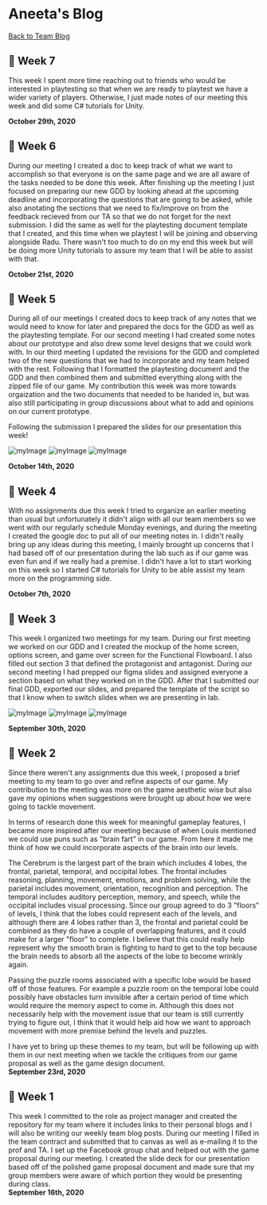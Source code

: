 # Aneeta's Blog
[Back to Team Blog](https://github.com/oasisfalls/IAT410_SmoothBrain)

## :crystal_ball: Week 7
This week I spent more time reaching out to friends who would be interested in playtesting so that when we are ready to playtest we have a wider variety of players. Otherwise, I just made notes of our meeting this week and did some C# tutorials for Unity.


**October 29th, 2020**

## :crystal_ball: Week 6
During our meeting I created a doc to keep track of what we want to accomplish so that everyone is on the same page and we are all aware of the tasks needed to be done this week. After finishing up the meeting I just focused on preparing our new GDD by looking ahead at the upcoming deadline and incorporating the questions that are going to be asked, while also anotating the sections that we need to fix/improve on from the feedback recieved from our TA so that we do not forget for the next submission. I did the same as well for the playtesting document template that I created, and this time when we playtest I will be joining and observing alongside Radu. There wasn't too much to do on my end this week but will be doing more Unity tutorials to assure my team that I will be able to assist with that.

**October 21st, 2020**

## :crystal_ball: Week 5
During all of our meetings I created docs to keep track of any notes that we would need to know for later and prepared the docs for the GDD as well as the playtesting template. For our second meeting I had created some notes about our prototype and also drew some level designs that we could work with. In our third meeting I updated the revisions for the GDD and completed two of the new questions that we had to incorporate and my team helped with the rest. Following that I formatted the playtesting document and the GDD and then combined them and submitted everything along with the zipped file of our game. My contribution this week was more towards orgaization and the two documents that needed to be handed in, but was also still participating in group discussions about what to add and opinions on our current prototype.

Following the submission I prepared the slides for our presentation this week!

![myImage](https://raw.githubusercontent.com/oasisfalls/Aneeta_IndividualBlog/master/Scanned%20Documents1024_1.jpg)
![myImage](https://raw.githubusercontent.com/oasisfalls/Aneeta_IndividualBlog/master/Scanned%20Documents1024_2.jpg)
![myImage](https://raw.githubusercontent.com/oasisfalls/Aneeta_IndividualBlog/master/presentation_pic.jpg)

**October 14th, 2020**

## :crystal_ball: Week 4
With no assignments due this week I tried to organize an earlier meeting than usual but unfortunately it didn't align with all our team members so we went with our regularly schedule Monday evenings, and during the meeting I created the google doc to put all of our meeting notes in. I didn't really bring up any ideas during this meeting, I mainly brought up concerns that I had based off of our presentation during the lab such as if our game was even fun and if we really had a premise. I didn't have a lot to start working on this week so I started C# tutorials for Unity to be able assist my team more on the programming side.

**October 7th, 2020**

## :crystal_ball: Week 3
This week I organized two meetings for my team. During our first meeting we worked on our GDD and I created the mockup of the home screen, options screen, and game over screen for the Functional Flowboard. I also filled out section 3 that defined the protagonist and antagonist. During our second meeting I had prepped our figma slides and assigned everyone a section based on what they worked on in the GDD. After that I submitted our final GDD, exported our slides, and prepared the template of the script so that I know when to switch slides when we are presenting in lab.

![myImage](https://raw.githubusercontent.com/oasisfalls/IAT410_SmoothBrain/master/weeklyPics/home.jpg)
![myImage](https://raw.githubusercontent.com/oasisfalls/IAT410_SmoothBrain/master/weeklyPics/options.jpg)
![myImage](https://raw.githubusercontent.com/oasisfalls/IAT410_SmoothBrain/master/weeklyPics/gameOver.jpg)

**September 30th, 2020**

## :crystal_ball: Week 2
Since there weren't any assignments due this week, I proposed a brief meeting to my team to go over and refine aspects of our game. My contribution to the meeting was more on the game aesthetic wise but also gave my opinions when suggestions were brought up about how we were going to tackle movement. 

In terms of research done this week for meaningful gameplay features, I became more inspired after our meeting because of when Louis mentioned we could use puns such as "brain fart" in our game. From here it made me think of how we could incorporate aspects of the brain into our levels.

The Cerebrum is the largest part of the brain which includes 4 lobes, the frontal, parietal, temporal, and occipital lobes. The frontal includes reasoning, planning, movement, emotions, and problem solving, while the parietal includes movement, orientation, recognition and perception. The temporal includes auditory perception, memory, and speech, while the occipital includes visual processing. Since our group agreed to do 3 "floors" of levels, I think that the lobes could represent each of the levels, and although there are 4 lobes rather than 3, the frontal and parietal could be combined as they do have a couple of overlapping features, and it could make for a larger "floor" to complete. I believe that this could really help represent why the smooth brain is fighting to hard to get to the top because the brain needs to absorb all the aspects of the lobe to become wrinkly again. 

Passing the puzzle rooms associated with a specific lobe would be based off of those features. For example a puzzle room on the temporal lobe could possibly have obstacles turn invisible after a certain period of time which would require the memory aspect to come in. Although this does not necessarily help with the movement issue that our team is still currently trying to figure out, I think that it would help aid how we want to approach movement with more premise behind the levels and puzzles.

I have yet to bring up these themes to my team, but will be following up with them in our next meeting when we tackle the critiques from our game proposal as well as the game design document.<br>
**September 23rd, 2020**

## :crystal_ball: Week 1
This week I committed to the role as project manager and created the repository for my team where it includes links to their personal blogs and I will also be writing our weekly team blog posts. During our meeting I filled in the team contract and submitted that to canvas as well as e-mailing it to the prof and TA. I set up the Facebook group chat and helped out with the game proposal during our meeting. I created the slide deck for our presentation based off of the polished game proposal document and made sure that my group members were aware of which portion they would be presenting during class.<br>
**September 16th, 2020**



